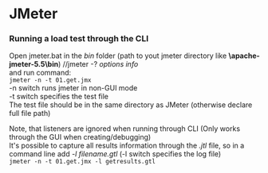 # JMeter

### Running a load test through the CLI

Open jmeter.bat in the *bin* folder (path to yout jmeter directory like **\apache-jmeter-5.5\bin**) //jmeter -? *options info*  
and run command:  
```jmeter -n -t 01.get.jmx```  
-n switch runs jmeter in non-GUI mode  
-t switch specifies the test file  
The test file should be in the same directory as JMeter (otherwise declare full file path)  

Note, that listeners are ignored when running through CLI (Only works through the GUI when creating/debugging)  
It's possible to capture all results information through the *.jtl* file, so in a command line add *-l filename.gtl* (-l switch specifies the log file)  
```jmeter -n -t 01.get.jmx -l getresults.gtl```  

